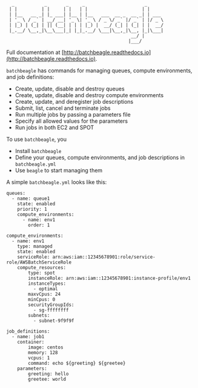 ``` 
  _           _       _     _                      _      
 | |         | |     | |   | |                    | |     
 | |__   __ _| |_ ___| |__ | |__   ___  __ _  __ _| | ___ 
 | '_ \ / _` | __/ __| '_ \| '_ \ / _ \/ _` |/ _` | |/ _ \
 | |_) | (_| | || (__| | | | |_) |  __/ (_| | (_| | |  __/
 |_.__/ \__,_|\__\___|_| |_|_.__/ \___|\__,_|\__, |_|\___|
                                              __/ |       
                                             |___/        
```

Full documentation at [http://batchbeagle.readthedocs.io](http://batchbeagle.readthedocs.io).

`batchbeagle` has commands for managing queues, compute environments, and job definitions:

* Create, update, disable and destroy queues
* Create, update, disable and destroy compute environments
* Create, update, and deregister job descriptions
* Submit, list, cancel and terminate jobs
* Run multiple jobs by passing a parameters file
* Specify all allowed values for the parameters
* Run jobs in both EC2 and SPOT

To use ``batchbeagle``, you

* Install ``batchbeagle``
* Define your queues, compute environments, and job descriptions in ``batchbeagle.yml``
* Use ``beagle`` to start managing them

A simple ``batchbeagle.yml`` looks like this:

    queues:
      - name: queue1
        state: enabled
        priority: 1
        compute_environments:
          - name: env1
            order: 1

    compute_environments:
      - name: env1
        type: managed
        state: enabled
        serviceRole: arn:aws:iam::12345678901:role/service-role/AWSBatchServiceRole
        compute_resources:
            type: spot
            instanceRole: arn:aws:iam::12345678901:instance-profile/env1
            instanceTypes:
              - optimal
            maxvCpus: 24
            minCpus: 0
            securityGroupIds:
              - sg-ffffffff
            subnets:
              - subnet-9f9f9f

    job_definitions:
      - name: job1
        container:
            image: centos
            memory: 128
            vcpus: 1
            command: echo ${greeting} ${greetee}
        parameters:
            greeting: hello
            greetee: world

